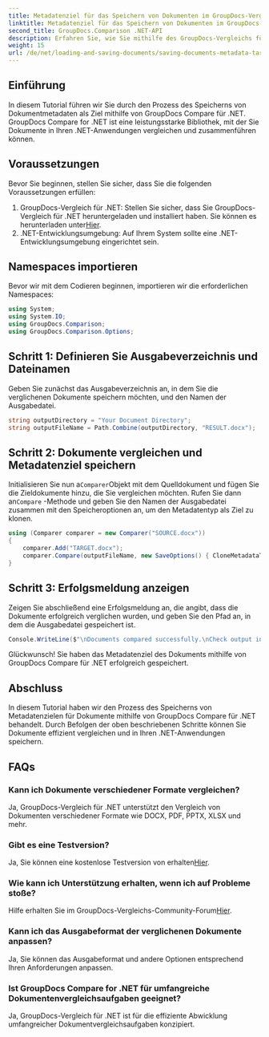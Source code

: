 ```yaml
---
title: Metadatenziel für das Speichern von Dokumenten im GroupDocs-Vergleich für .NET
linktitle: Metadatenziel für das Speichern von Dokumenten im GroupDocs-Vergleich für .NET
second_title: GroupDocs.Comparison .NET-API
description: Erfahren Sie, wie Sie mithilfe des GroupDocs-Vergleichs für .NET Metadaten von Dokumenten als Ziel speichern. Einfache Schritte für einen effizienten Dokumentenvergleich in Ihren .NET-Anwendungen.
weight: 15
url: /de/net/loading-and-saving-documents/saving-documents-metadata-target/
---
```

## Einführung
In diesem Tutorial führen wir Sie durch den Prozess des Speicherns von Dokumentmetadaten als Ziel mithilfe von GroupDocs Compare für .NET. GroupDocs Compare for .NET ist eine leistungsstarke Bibliothek, mit der Sie Dokumente in Ihren .NET-Anwendungen vergleichen und zusammenführen können.
## Voraussetzungen
Bevor Sie beginnen, stellen Sie sicher, dass Sie die folgenden Voraussetzungen erfüllen:
1.  GroupDocs-Vergleich für .NET: Stellen Sie sicher, dass Sie GroupDocs-Vergleich für .NET heruntergeladen und installiert haben. Sie können es herunterladen unter[Hier](https://releases.groupdocs.com/comparison/net/).
2. .NET-Entwicklungsumgebung: Auf Ihrem System sollte eine .NET-Entwicklungsumgebung eingerichtet sein.

## Namespaces importieren
Bevor wir mit dem Codieren beginnen, importieren wir die erforderlichen Namespaces:
```csharp
using System;
using System.IO;
using GroupDocs.Comparison;
using GroupDocs.Comparison.Options;
```
## Schritt 1: Definieren Sie Ausgabeverzeichnis und Dateinamen
Geben Sie zunächst das Ausgabeverzeichnis an, in dem Sie die verglichenen Dokumente speichern möchten, und den Namen der Ausgabedatei.
```csharp
string outputDirectory = "Your Document Directory";
string outputFileName = Path.Combine(outputDirectory, "RESULT.docx");
```
## Schritt 2: Dokumente vergleichen und Metadatenziel speichern
 Initialisieren Sie nun a`Comparer`Objekt mit dem Quelldokument und fügen Sie die Zieldokumente hinzu, die Sie vergleichen möchten. Rufen Sie dann an`Compare` -Methode und geben Sie den Namen der Ausgabedatei zusammen mit den Speicheroptionen an, um den Metadatentyp als Ziel zu klonen.
```csharp
using (Comparer comparer = new Comparer("SOURCE.docx"))
{
    comparer.Add("TARGET.docx");
    comparer.Compare(outputFileName, new SaveOptions() { CloneMetadataType = MetadataType.Target });
}
```
## Schritt 3: Erfolgsmeldung anzeigen
Zeigen Sie abschließend eine Erfolgsmeldung an, die angibt, dass die Dokumente erfolgreich verglichen wurden, und geben Sie den Pfad an, in dem die Ausgabedatei gespeichert ist.
```csharp
Console.WriteLine($"\nDocuments compared successfully.\nCheck output in {outputDirectory}.");
```
Glückwunsch! Sie haben das Metadatenziel des Dokuments mithilfe von GroupDocs Compare für .NET erfolgreich gespeichert.

## Abschluss
In diesem Tutorial haben wir den Prozess des Speicherns von Metadatenzielen für Dokumente mithilfe von GroupDocs Compare für .NET behandelt. Durch Befolgen der oben beschriebenen Schritte können Sie Dokumente effizient vergleichen und in Ihren .NET-Anwendungen speichern.
## FAQs
### Kann ich Dokumente verschiedener Formate vergleichen?
Ja, GroupDocs-Vergleich für .NET unterstützt den Vergleich von Dokumenten verschiedener Formate wie DOCX, PDF, PPTX, XLSX und mehr.
### Gibt es eine Testversion?
 Ja, Sie können eine kostenlose Testversion von erhalten[Hier](https://releases.groupdocs.com/).
### Wie kann ich Unterstützung erhalten, wenn ich auf Probleme stoße?
 Hilfe erhalten Sie im GroupDocs-Vergleichs-Community-Forum[Hier](https://forum.groupdocs.com/c/comparison/12).
### Kann ich das Ausgabeformat der verglichenen Dokumente anpassen?
Ja, Sie können das Ausgabeformat und andere Optionen entsprechend Ihren Anforderungen anpassen.
### Ist GroupDocs Compare for .NET für umfangreiche Dokumentenvergleichsaufgaben geeignet?
Ja, GroupDocs-Vergleich für .NET ist für die effiziente Abwicklung umfangreicher Dokumentvergleichsaufgaben konzipiert.